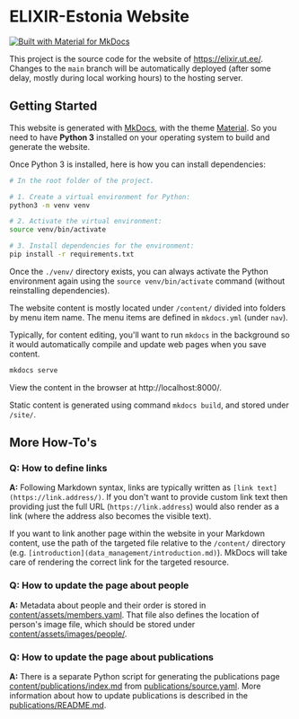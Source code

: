 # ELIXIR-Estonia Website


[![Built with Material for MkDocs](https://img.shields.io/badge/Material_for_MkDocs-526CFE?style=for-the-badge&logo=MaterialForMkDocs&logoColor=white)](https://squidfunk.github.io/mkdocs-material/)

This project is the source code for the website of https://elixir.ut.ee/.
Changes to the `main` branch will be automatically deployed (after some delay,
mostly during local working hours) to the hosting server.


## Getting Started

This website is generated with [MkDocs](https://www.mkdocs.org/), with the
theme [Material](https://squidfunk.github.io/mkdocs-material/). So you need to
have **Python 3** installed on your operating system to build and generate the
website.

Once Python 3 is installed, here is how you can install dependencies:

```bash
# In the root folder of the project.

# 1. Create a virtual environment for Python:
python3 -m venv venv

# 2. Activate the virtual environment:
source venv/bin/activate

# 3. Install dependencies for the environment:
pip install -r requirements.txt
```

Once the `./venv/` directory exists, you can always activate the Python
environment again using the `source venv/bin/activate` command (without
reinstalling dependencies).

The website content is mostly located under `/content/` divided into folders by
menu item name. The menu items are defined in `mkdocs.yml` (under `nav`).

Typically, for content editing, you'll want to run `mkdocs` in the background so
it would automatically compile and update web pages when you save content.

```bash
mkdocs serve
```

View the content in the browser at http://localhost:8000/.

Static content is generated using command `mkdocs build`, and stored under
`/site/`.


## More How-To's

### Q: How to define links

**A:** Following Markdown syntax, links are typically written as
`[link text](https://link.address/)`. If you don't want to provide custom link
text then providing just the full URL (`https://link.address`) would also
render as a link (where the address also becomes the visible text).

If you want to link another page within the website in your Markdown content,
use the path of the targeted file relative to the `/content/` directory (e.g.
`[introduction](data_management/introduction.md)`). MkDocs will take care of
rendering the correct link for the targeted resource.

### Q: How to update the page about people

**A:** Metadata about people and their order is stored in
[content/assets/members.yaml](content/assets/members.yaml). That file also
defines the location of person's image file, which should be stored under
[content/assets/images/people/](content/assets/images/people/).

### Q: How to update the page about publications

**A:** There is a separate Python script for generating the publications page
[content/publications/index.md](content/publications/index.md) from
[publications/source.yaml](publications/source.yaml). More information about
how to update publications is described in the
[publications/README.md](publications/README.md).
